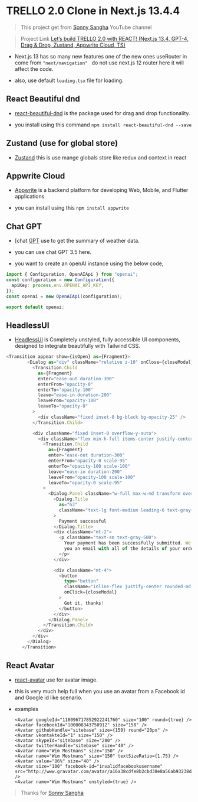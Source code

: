 # TRELLO 2.0 Clone in Next.js 13.4.4

>This project get from [Sonny Sangha](https://www.youtube.com/@SonnySangha) YouTube channel

>Project Link [Let’s build TRELLO 2.0 with REACT! (Next.js 13.4, GPT-4, Drag & Drop, Zustand, Appwrite Cloud, TS)](https://youtu.be/TI2AvfCj5oM)


- Next.js 13 has so many new features one of the new ones useRouter in come from `"next/navigation" ` do not use next.js 12 router here it will affect the code.

- also, use default ```loading.tsx``` file for loading.


## React Beautiful dnd

- [react-beautiful-dnd](https://github.com/atlassian/react-beautiful-dnd) is the package used for drag and drop functionality.

- you install using this command ```npm install react-beautiful-dnd --save```

## Zustand (use for global store)

- [Zustand](https://www.npmjs.com/package/zustand) this is use mange globals store like redux and context in react


## Appwrite Cloud

- [Appwrite](https://appwrite.io/) is a backend platform for developing Web, Mobile, and Flutter applications

- you can install using this  ```npm install appwrite```

## Chat GPT

- [chat [GPT](https://platform.openai.com/docs/api-reference) use to get the summary of weather data.

- you can use chat GPT 3.5 here.

- you want to create an openAI instance using the below code,

```typescript
import { Configuration, OpenAIApi } from "openai";
const configuration = new Configuration({
  apiKey: process.env.OPENAI_API_KEY,
});
const openai = new OpenAIApi(configuration);

export default openai;

```

## HeadlessUI

- [HeadlessUI](https://headlessui.com/) is Completely unstyled, fully accessible UI components, designed to integrate beautifully with Tailwind CSS.

```typescript
<Transition appear show={isOpen} as={Fragment}>
        <Dialog as="div" className="relative z-10" onClose={closeModal}>
          <Transition.Child
            as={Fragment}
            enter="ease-out duration-300"
            enterFrom="opacity-0"
            enterTo="opacity-100"
            leave="ease-in duration-200"
            leaveFrom="opacity-100"
            leaveTo="opacity-0"
          >
            <div className="fixed inset-0 bg-black bg-opacity-25" />
          </Transition.Child>

          <div className="fixed inset-0 overflow-y-auto">
            <div className="flex min-h-full items-center justify-center p-4 text-center">
              <Transition.Child
                as={Fragment}
                enter="ease-out duration-300"
                enterFrom="opacity-0 scale-95"
                enterTo="opacity-100 scale-100"
                leave="ease-in duration-200"
                leaveFrom="opacity-100 scale-100"
                leaveTo="opacity-0 scale-95"
              >
                <Dialog.Panel className="w-full max-w-md transform overflow-hidden rounded-2xl bg-white p-6 text-left align-middle shadow-xl transition-all">
                  <Dialog.Title
                    as="h3"
                    className="text-lg font-medium leading-6 text-gray-900"
                  >
                    Payment successful
                  </Dialog.Title>
                  <div className="mt-2">
                    <p className="text-sm text-gray-500">
                      Your payment has been successfully submitted. We’ve sent
                      you an email with all of the details of your order.
                    </p>
                  </div>

                  <div className="mt-4">
                    <button
                      type="button"
                      className="inline-flex justify-center rounded-md border border-transparent bg-blue-100 px-4 py-2 text-sm font-medium text-blue-900 hover:bg-blue-200 focus:outline-none focus-visible:ring-2 focus-visible:ring-blue-500 focus-visible:ring-offset-2"
                      onClick={closeModal}
                    >
                      Got it, thanks!
                    </button>
                  </div>
                </Dialog.Panel>
              </Transition.Child>
            </div>
          </div>
        </Dialog>
      </Transition>
```

## React Avatar

- [react-avatar](https://www.npmjs.com/package/react-avatar) use for avatar image.

- this is very much help full when you use an avatar from a Facebook id and Google id like scenario.

- examples 

  ```
  <Avatar googleId="118096717852922241760" size="100" round={true} />
  <Avatar facebookId="100008343750912" size="150" />
  <Avatar githubHandle="sitebase" size={150} round="20px" />
  <Avatar vkontakteId="1" size="150" />
  <Avatar skypeId="sitebase" size="200" />
  <Avatar twitterHandle="sitebase" size="40" />
  <Avatar name="Wim Mostmans" size="150" />
  <Avatar name="Wim Mostmans" size="150" textSizeRatio={1.75} />
  <Avatar value="86%" size="40" />
  <Avatar size="100" facebook-id="invalidfacebookusername" src="http://www.gravatar.com/avatar/a16a38cdfe8b2cbd38e8a56ab93238d3" />
  <Avatar name="Wim Mostmans" unstyled={true} />
  ```

> Thanks for [Sonny Sangha](https://www.youtube.com/@SonnySangha)


